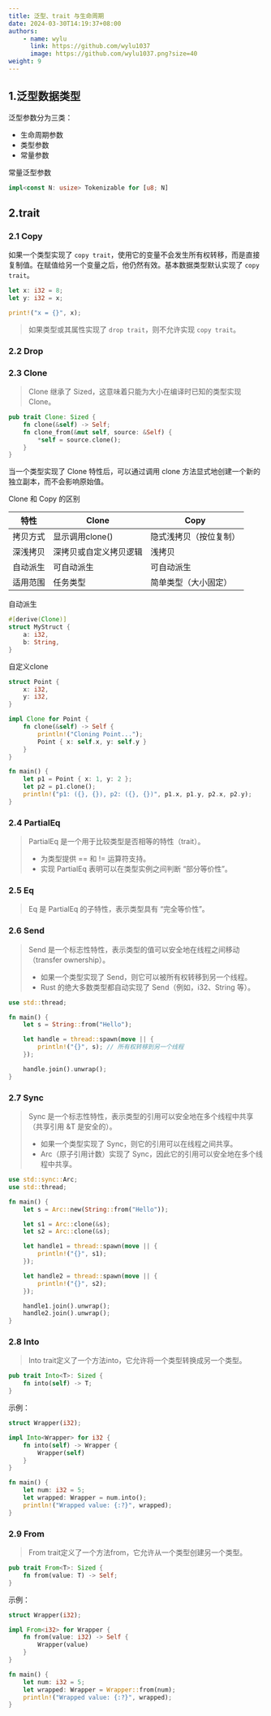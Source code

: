```yaml
---
title: 泛型、trait 与生命周期
date: 2024-03-30T14:19:37+08:00
authors:
    - name: wylu
      link: https://github.com/wylu1037
      image: https://github.com/wylu1037.png?size=40
weight: 9
---
```


## 1.泛型数据类型

泛型参数分为三类：

-   生命周期参数
-   类型参数
-   常量参数

常量泛型参数

```rust
impl<const N: usize> Tokenizable for [u8; N]
```

## 2.trait

### 2.1 Copy

如果一个类型实现了 `copy trait`，使用它的变量不会发生所有权转移，而是直接复制值。在赋值给另一个变量之后，他仍然有效。基本数据类型默认实现了 `copy trait`。

```rust
let x: i32 = 8;
let y: i32 = x;

print!("x = {}", x);
```

> 如果类型或其属性实现了 `drop trait`，则不允许实现 `copy trait`。

### 2.2 Drop

### 2.3 Clone
> Clone 继承了 Sized，这意味着只能为大小在编译时已知的类型实现 Clone。
```rust
pub trait Clone: Sized {
    fn clone(&self) -> Self;
    fn clone_from(&mut self, source: &Self) {
        *self = source.clone();
    }
}
```
当一个类型实现了 Clone 特性后，可以通过调用 clone 方法显式地创建一个新的独立副本，而不会影响原始值。

Clone 和 Copy 的区别

| 特性   | Clone       | Copy        |
|------|-------------|-------------|
| 拷贝方式 | 显示调用clone() | 隐式浅拷贝（按位复制） |
| 深浅拷贝 | 深拷贝或自定义拷贝逻辑 | 浅拷贝         |
| 自动派生 | 可自动派生       | 可自动派生       |
| 适用范围 | 任务类型        | 简单类型（大小固定）  |

自动派生
```rust
#[derive(Clone)]
struct MyStruct {
    a: i32,
    b: String,
}
```

自定义clone
```rust
struct Point {
    x: i32,
    y: i32,
}

impl Clone for Point {
    fn clone(&self) -> Self {
        println!("Cloning Point...");
        Point { x: self.x, y: self.y }
    }
}

fn main() {
    let p1 = Point { x: 1, y: 2 };
    let p2 = p1.clone();
    println!("p1: ({}, {}), p2: ({}, {})", p1.x, p1.y, p2.x, p2.y);
}
```

### 2.4 PartialEq
> PartialEq 是一个用于比较类型是否相等的特性（trait）。
> + 为类型提供 == 和 != 运算符支持。
> + 实现 PartialEq 表明可以在类型实例之间判断 “部分等价性”。

### 2.5 Eq
> Eq 是 PartialEq 的子特性，表示类型具有 “完全等价性”。

### 2.6 Send
> Send 是一个标志性特性，表示类型的值可以安全地在线程之间移动（transfer ownership）。
> + 如果一个类型实现了 Send，则它可以被所有权转移到另一个线程。
> + Rust 的绝大多数类型都自动实现了 Send（例如，i32、String 等）。

```rust
use std::thread;

fn main() {
    let s = String::from("Hello");

    let handle = thread::spawn(move || {
        println!("{}", s); // 所有权转移到另一个线程
    });

    handle.join().unwrap();
}
```

### 2.7 Sync
> Sync 是一个标志性特性，表示类型的引用可以安全地在多个线程中共享（共享引用 &T 是安全的）。
> + 如果一个类型实现了 Sync，则它的引用可以在线程之间共享。
> + Arc（原子引用计数）实现了 Sync，因此它的引用可以安全地在多个线程中共享。

```rust
use std::sync::Arc;
use std::thread;

fn main() {
    let s = Arc::new(String::from("Hello"));

    let s1 = Arc::clone(&s);
    let s2 = Arc::clone(&s);

    let handle1 = thread::spawn(move || {
        println!("{}", s1);
    });

    let handle2 = thread::spawn(move || {
        println!("{}", s2);
    });

    handle1.join().unwrap();
    handle2.join().unwrap();
}
```

### 2.8 Into
> Into trait定义了一个方法into，它允许将一个类型转换成另一个类型。
```rust
pub trait Into<T>: Sized {
    fn into(self) -> T;
}
```

示例：
```rust
struct Wrapper(i32);

impl Into<Wrapper> for i32 {
    fn into(self) -> Wrapper {
        Wrapper(self)
    }
}

fn main() {
    let num: i32 = 5;
    let wrapped: Wrapper = num.into();
    println!("Wrapped value: {:?}", wrapped);
}
```

### 2.9 From
> From trait定义了一个方法from，它允许从一个类型创建另一个类型。
```rust
pub trait From<T>: Sized {
    fn from(value: T) -> Self;
}
```

示例：
```rust
struct Wrapper(i32);

impl From<i32> for Wrapper {
    fn from(value: i32) -> Self {
        Wrapper(value)
    }
}

fn main() {
    let num: i32 = 5;
    let wrapped: Wrapper = Wrapper::from(num);
    println!("Wrapped value: {:?}", wrapped);
}
```

